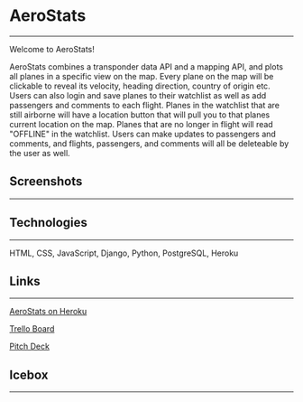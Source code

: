 # AeroStats
---------------
Welcome to AeroStats!   

AeroStats combines a transponder data API and a mapping API, and plots all planes in a specific view on the map.
Every plane on the map will be clickable to reveal its velocity, heading direction, country of origin etc. Users can also login and save planes to their watchlist as well as add passengers and comments to each flight. Planes in the watchlist that are still airborne will have a location button that will pull you to that planes current location on the map. Planes that are no longer in flight will read "OFFLINE" in the watchlist. Users can make updates to passengers and comments, and flights, passengers, and comments will all be deleteable by the user as well.


## Screenshots
---------------

## Technologies
---------------
HTML, CSS, JavaScript, Django, Python, PostgreSQL, Heroku

## Links
---------------
[AeroStats on Heroku](link)  

[Trello Board](https://trello.com/b/ntnm7eLZ/aerostats)  

[Pitch Deck](https://docs.google.com/presentation/d/1OokqjxLIJFpk5QXpnJqZJByC8e2N8ACztbBrAlIK9Tg/edit#slide=id.p)

## Icebox
---------------

